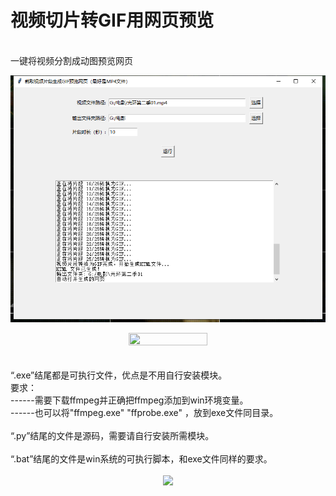 # 视频切片转GIF用网页预览
<br>
一键将视频分割成动图预览网页

![界面预览](01.png)

<div align=center><img src="https://raw.githubusercontent.com/lele1894/python/main/images/02.gif" width=50% height=50% /></div>
<br>
<br>
“.exe”结尾都是可执行文件，优点是不用自行安装模块。<br>
要求：<br>
------需要下载ffmpeg并正确把ffmpeg添加到win环境变量。<br>
------也可以将"ffmpeg.exe" "ffprobe.exe" ，放到exe文件同目录。<br>
<br>
“.py”结尾的文件是源码，需要请自行安装所需模块。<br>
<br>
“.bat”结尾的文件是win系统的可执行脚本，和exe文件同样的要求。<br>
<br>
<div align=center><img src="https://avatars.githubusercontent.com/u/11767608?v=4"></div>
<br>
